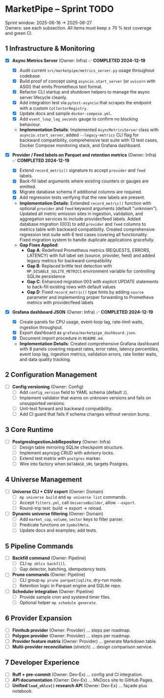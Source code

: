 # MarketPipe – Sprint TODO  
Sprint window: 2025-06-16 → 2025-06-27  
Owners: see each subsection. All items must keep ≥ 70 % test coverage and green CI.

## 1  Infrastructure & Monitoring
- [x] **Async Metrics Server** (Owner: Infra) ✅ **COMPLETED 2024-12-19**
  - [x] Audit current `src/marketpipe/metrics_server.py` usage throughout codebase.  
  - [x] Build proof of concept using `asyncio.start_server` (or `uvicorn` with ASGI) that emits Prometheus text format.  
  - [x] Refactor CLI startup and shutdown helpers to manage the async server lifecycle cleanly.  
  - [x] Add integration test via `pytest-asyncio` that scrapes the endpoint with a custom `CollectorRegistry`.  
  - [x] Update docs and sample `docker-compose.yml`.  
  - [x] Add `event_loop_lag_seconds` gauge to confirm no blocking behaviour.  
  - **Implementation Details**: Implemented `AsyncMetricsServer` class with `asyncio.start_server`, added `--legacy-metrics` CLI flag for backward compatibility, comprehensive test suite with 13 test cases, Docker Compose monitoring stack, and Grafana dashboard.

- [x] **Provider / Feed labels on Parquet and retention metrics** (Owner: Infra) ✅ **COMPLETED 2024-12-19**
  - [x] Extend `record_metric()` signature to accept `provider` and `feed` labels.  
  - [x] Back-fill label arguments where existing counters or gauges are emitted.  
  - [x] Migrate database schema if additional columns are required.  
  - [x] Add regression tests verifying that the new labels are present.
  - **Implementation Details**: Extended `record_metric()` function with optional `provider` and `feed` keyword arguments (default "unknown"). Updated all metric emission sites in ingestion, validation, and aggregation services to include provider/feed labels. Added database migration (003) to add `provider` and `feed` columns to metrics table with backward compatibility. Created comprehensive regression test suite with 6 test cases covering all functionality. Fixed migration system to handle duplicate applications gracefully.
  - **Gap Fixes Applied**: 
    - **Gap A**: Redefined Prometheus metrics (REQUESTS, ERRORS, LATENCY) with full label set (source, provider, feed) and added legacy metrics for backward compatibility
    - **Gap B**: Replaced brittle test detection with `MP_DISABLE_SQLITE_METRICS` environment variable for controlling SQLite persistence  
    - **Gap C**: Enhanced migration 003 with explicit UPDATE statements to back-fill existing rows with default values
    - **Gap D**: Fixed `record_metric()` type hints by adding `source` parameter and implementing proper forwarding to Prometheus metrics with provider/feed labels

- [x] **Grafana dashboard JSON** (Owner: Infra) ✅ **COMPLETED 2024-12-19**
  - [x] Create panels for CPU usage, event-loop lag, rate-limit waits, ingestion throughput.  
  - [x] Export dashboard as `grafana/marketpipe_dashboard.json`.  
  - [x] Document import procedure in `README.md`.
  - **Implementation Details**: Created comprehensive Grafana dashboard with 8 panels covering request rates, error rates, latency percentiles, event loop lag, ingestion metrics, validation errors, rate limiter waits, and data quality tracking.

## 2  Configuration Management
- [ ] **Config versioning** (Owner: Config)  
  - [ ] Add `config_version` field to YAML schema (default `1`).  
  - [ ] Implement validator that warns on unknown versions and fails on unsupported versions.  
  - [ ] Unit-test forward and backward compatibility.  
  - [ ] Add CI guard that fails if schema changes without version bump.

## 3  Core Runtime
- [ ] **PostgresIngestionJobRepository** (Owner: Infra)  
  - [ ] Design table mirroring SQLite checkpoint structure.  
  - [ ] Implement asyncpg CRUD with advisory locks.  
  - [ ] Extend test matrix with `postgres` marker.  
  - [ ] Wire into factory when `DATABASE_URL` targets Postgres.

## 4  Universe Management
- [ ] **Universe CLI + CSV export** (Owner: Domain)  
  - [ ] `mp universe build` and `mp universe list` commands.  
  - [ ] Accept `filters.yml`, call `UniverseBuilder`, allow `--export`.  
  - [ ] Round-trip test: build → export → reload.

- [ ] **Dynamic universe filtering** (Owner: Domain)  
  - [ ] Add `market_cap`, `volume`, `sector` keys to filter parser.  
  - [ ] Predicate functions on `SymbolMeta`.  
  - [ ] Update docs and examples; add tests.

## 5  Pipeline Commands
- [ ] **Backfill command** (Owner: Pipeline)  
  - [ ] CLI `mp ohlcv backfill`.  
  - [ ] Gap detector, batching, idempotency tests.  

- [ ] **Prune commands** (Owner: Pipeline)  
  - [ ] CLI group `mp prune parquet|sqlite`, dry-run mode.  
  - [ ] Retention logic in Parquet engine and SQLite repo.  

- [ ] **Scheduler integration** (Owner: Pipeline)  
  - [ ] Provide sample cron and systemd timer files.  
  - [ ] Optional helper `mp schedule generate`.

## 6  Provider Expansion
- [ ] **Finnhub provider** (Owner: Provider) … steps per roadmap.  
- [ ] **Polygon provider** (Owner: Provider) … steps per roadmap.  
- [ ] **Provider feature matrix** (Owner: Provider) … generate Markdown table.  
- [ ] **Multi-provider reconciliation** (stretch) … design comparison service.

## 7  Developer Experience
- [ ] **Ruff + pre-commit** (Owner: Dev-Ex) … config and CI integration.  
- [ ] **API documentation** (Owner: Dev-Ex) … MkDocs site to GitHub Pages.  
- [ ] **Unified `load_ohlcv()` research API** (Owner: Dev-Ex) … façade plus notebook.
